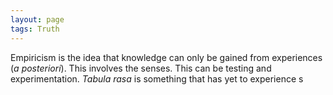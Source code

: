 ```yaml
---
layout: page
tags: Truth 
---
```


Empiricism is the idea that knowledge can only be gained from experiences (*a posteriori*). This involves the senses. This can be testing and experimentation. *Tabula rasa* is something that has yet to experience s